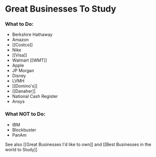 # Great Businesses To Study

### What to Do:
- Berkshire Hathaway
- Amazon
- [[Costco]]
- Nike 
- [[Visa]]
- Walmart  [[WMT]]
- Apple
- JP Morgan
- Disney
- LVMH
- [[Domino's]]
- [[Danaher]]
- National Cash Register
- Ansys


### What NOT to Do:
- IBM
- Blockbuster
- PanAm


See also [[Great Businesses I'd like to own]] and [[Best Businesses in the world to Study]]